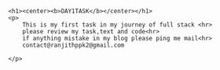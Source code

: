 <html lang="en">
<head>
    <meta charset="UTF-8">
    <meta name="viewport" content="width=device-width, initial-scale=1.0">
    <title>Day 1 task</title>
</head>
<body>

    <h1><center><b>DAY1TASK</b></center></h1>
    <p>
        This is my first task in my journey of full stack <hr>
        please review my task,text and code<hr>
        if anything mistake in my blog please ping me mail<hr>
        contact@ranjithppk2@gmail.com

    </p>
    
</body>
</html>
